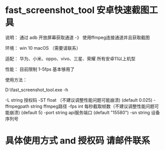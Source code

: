 # fast_screenshot_tool 安卓快速截图工具

说明：
通过 adb 开放屏幕获取通道 -》 使用ffmpeg连接通道并且获取截图

环境：
win 10
macOS （需要请联系）

适配：
华为、小米、oppo、vivo、三星、荣耀
所有安卓11以上机型

性能：
目前限制 1-5fps 基本够用了

使用方法：

D:\fast_screenshot_tool.exe -h

  -L string
        授权码
  -ST float
        （不建议调整性能问题可能崩溃) (default 0.025)
  -ffmpegpath string
        ffmpeg路径
  -fps int
        每秒截取帧数（不建议调整性能问题可能崩溃) (default 5)
  -port string
        api服务端口 (default "15580")
  -sn string
        设备序列号


# 具体使用方式 and 授权码 请邮件联系
